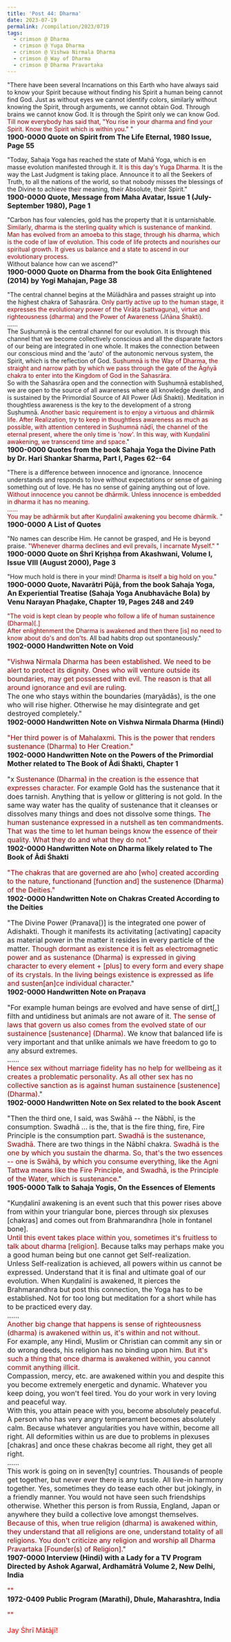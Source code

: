 ```yaml
---
title: 'Post 44: Dharma'
date: 2023-07-19
permalink: /compilation/2023/0719
tags:
  - crimson @ Dharma
  - crimson @ Yuga Dharma
  - crimson @ Vishwa Nirmala Dharma
  - crimson @ Way of Dharma
  - crimson @ Dharma Pravartaka
---
```


<div class="para-divider"></div>

<p>
"There have been several Incarnations on this Earth who have always said to know your Spirit because without finding his Spirit a human being cannot find God. Just as without eyes we cannot identify colors, similarly without knowing the Spirit, through arguments, we cannot obtain God. Through brains we cannot know God. It is through the Spirit only we can know God. <font color="DarkRed">Till now everybody has said that, "You rise in your dharma and find your Spirit. Know the Spirit which is within you."</font> "<br>
<font size="+0"><b>1900-0000 Quote on Spirit from The Life Eternal, 1980 Issue, Page 55</b></font>
</p>

<div class="para-divider"></div>

<p>
"Today, Sahaja Yoga has reached the state of Mahā Yoga, which is en masse evolution manifested through it. <font color="DarkRed">It is this day's Yuga Dharma.</font> It is the way the Last Judgment is taking place. Announce it to all the Seekers of Truth, to all the nations of the world, so that nobody misses the blessings of the Divine to achieve their meaning, their Absolute, their Spirit."<br>
<font size="+0"><b>1900-0000 Quote, Message from Maha Avatar, Issue 1 (July-September 1980), Page 1</b></font>
</p>

<div class="para-divider"></div>

<p>
"Carbon has four valencies, gold has the property that it is untarnishable.<br>
<font color="DarkRed">Similarly, dharma is the sterling quality which is sustenance of mankind. Man has evolved from an amoeba to this stage, through his dharma, which is the code of law of evolution. This code of life protects and nourishes our spiritual growth. It gives us balance and a state to ascend in our evolutionary process.</font><br>
Without balance how can we ascend?"<br>
<font size="+0"><b>1900-0000 Quote on Dharma from the book Gita Enlightened (2014) by Yogi Mahajan, Page 38</b></font>
</p>

<div class="para-divider"></div>

<p>
"The central channel begins at the Mūlādhāra and passes straight up into the highest chakra of Sahasrāra. <font color="DarkRed">Only partly active up to the human stage, it expresses the evolutionary power of the Virāṭa (sattvaguṇa), virtue and righteousness (dharma) and the Power of Awareness (Jñāna Śhakti).</font><br>
......<br>
The Suṣhumṇā is the central channel for our evolution. It is through this channel that we become collectively conscious and all the disparate factors of our being are integrated in one whole. It makes the connection between our conscious mind and the 'auto' of the autonomic nervous system, the Spirit, which is the reflection of God. <font color="DarkRed">Suṣhumṇā is the Way of Dharma, the straight and narrow path by which we pass through the gate of the Āgñyā chakra to enter into the Kingdom of God in the Sahasrāra.</font><br>
So with the Sahasrāra open and the connection with Suṣhumṇā established, we are open to the source of all awareness where all knowledge dwells, and is sustained by the Primordial Source of All Power (Ādi Śhakti). Meditation in thoughtless awareness is the key to the development of a strong Suṣhumṇā. <font color="DarkRed">Another basic requirement is to enjoy a virtuous and dhārmik life. After Realization, try to keep in thoughtless awareness as much as possible, with attention centered in Suṣhumṇā nāḍī, the channel of the eternal present, where the only time is 'now'. In this way, with Kuṇḍalinī awakening, we transcend time and space.</font>"<br>
<font size="+0"><b>1900-0000 Quotes from the book Sahaja Yoga the Divine Path by Dr. Hari Shankar Sharma, Part I, Pages 62--64</b></font>
</p>

<div class="para-divider"></div>

<p>
"There is a difference between innocence and ignorance. Innocence understands and responds to love without expectations or sense of gaining something out of love. He has no sense of gaining anything out of love. <font color="DarkRed">Without innocence you cannot be dhārmik. Unless innocence is embedded in dharma it has no meaning.<br>
......<br>
You may be adhārmik but after Kuṇḍalinī awakening you become dhārmik.</font> "<br>
<font size="+0"><b>1900-0000 A List of Quotes</b></font>
</p>

<div class="para-divider"></div>

<p>
"No names can describe Him. He cannot be grasped, and He is beyond praise. <font color="DarkRed">"Whenever dharma declines and evil prevails, I incarnate Myself."</font> "<br>
<font size="+0"><b>1900-0000 Quote on Śhrī Kṛiṣhṇa from Akashwani, Volume I, Issue VIII (August 2000), Page 3</b></font>
</p>

<div class="para-divider"></div>

<p>
"How much hold is there in your mind! <font color="DarkRed">Dharma is itself a big hold on you.</font>"<br>
<font size="+0"><b>1900-0000 Quote, Navarātri Pūjā, from the book Sahaja Yoga, An Experiential Treatise (Sahaja Yoga Anubhavāche Bola) by Venu Narayan Phaḍake, Chapter 19, Pages 248 and 249</b></font>
</p>

<div class="para-divider"></div>

<p>
<font color="DarkRed">"The void is kept clean by people who follow a life of human sustainence (Dharma)[.]<br>
After enlightenment the Dharma is awakened and then there [is] no need to know about do's and don'ts.</font> All bad habits drop out spontaneously."<br>
<font size="+0"><b>1902-0000 Handwritten Note on Void</b>

</p>

<div class="para-divider"></div>

<p>
<font color="DarkRed">"Vishwa Nirmala Dharma has been established. We need to be alert to protect its dignity. Ones who will venture outside its boundaries, may get possessed with evil. The reason is that all around ignorance and evil are ruling.</font><br>
The one who stays within the boundaries (maryādās), is the one who will rise higher. Otherwise he may disintegrate and get destroyed completely."<br>
<font size="+0"><b>1902-0000 Handwritten Note on Vishwa Nirmala Dharma (Hindi)</b></font>
</p>

<div class="para-divider"></div>

<p>
<font color="DarkRed">"Her third power is of Mahalaxmi. This is the power that renders sustenance (Dharma) to Her Creation."</font><br>
<font size="+0"><b>1902-0000 Handwritten Note on the Powers of the Primordial Mother related to The Book of Ādi Śhakti, Chapter 1</b></font>
</p>

<div class="para-divider"></div>

<p>
"x <font color="DarkRed">Sustenance (Dharma) in the creation is the essence that expresses character.</font> For example Gold has the sustenance that it does tarnish. Anything that is yellow or glittering is not gold. In the same way water has the quality of sustenance that it cleanses or dissolves many things and does not dissolve some things. <font color="DarkRed">The human sustenance expressed in a nutshell as ten commandments. That was the time to let human beings know the essence of their quality. What they do and what they do not.</font>"<br>
<font size="+0"><b>1902-0000 Handwritten Note on Dharma likely related to The Book of Ādi Śhakti</b></font>
</p>

<div class="para-divider"></div>

<p>
<font color="DarkRed">"The chakras that are governed are aho [who] created according to the nature, functionand [function and] the sustenence (Dharma) of the Deities."</font><br>
<font size="+0"><b>1902-0000 Handwritten Note on Chakras Created According to the Deities</b></font>
</p>

<div class="para-divider"></div>

<p>
"The Divine Power (Pranava[)] is the integrated one power of Adishakti. Though it manifests its activitating [activating] capacity as material power in the matter it resides in every particle of the matter. <font color="DarkRed">Though dormant as existence it is felt as electromagnetic power and as sustenance (Dharma) is expressed in giving character to every element + [plus] to every form and every shape of its crystals. In the living beings existence is expressed as life and susten[an]ce individual character.</font>"<br>
<font size="+0"><b>1902-0000 Handwritten Note on Praṇava</b></font>
</p>

<div class="para-divider"></div>

<p>
"For example human beings are evolved and have sense of dirt[,] filth and untidiness but animals are not aware of it. <font color="DarkRed">The sense of laws that govern us also comes from the evolved state of our sustainence [sustenance] (Dharma).</font> We know that balanced life is very important and that unlike animals we have freedom to go to any absurd extremes.<br>
......<br>
<font color="DarkRed">Hence sex without marriage fidelity has no help for wellbeing as it creates a problematic personality. As all other sex has no collective sanction as is against human sustainence [sustenence] (Dharma).</font>"<br>
<font size="+0"><b>1902-0000 Handwritten Note on Sex related to the book Ascent</b></font>
</p>

<div class="para-divider"></div>

<p>
"Then the third one, I said, was Swāhā -- the Nābhī, is the consumption. Swadhā ... is the, that is the fire thing, fire, Fire Principle is the consumption part. <font color="DarkRed">Swadhā is the sustenance, Swadhā.</font> There are two things in the Nābhī chakra. <font color="DarkRed">Swadhā is the one by which you sustain the dharma. So, that's the two essences -- one is Swāhā, by which you consume everything, like the Agni Tattwa means like the Fire Principle, and Swadhā, is the Principle of the Water, which is sustenance.</font>"<br>
<font size="+0"><b>1905-0000 Talk to Sahaja Yogis, On the Essences of Elements</b></font>
</p>

<div class="para-divider"></div>

<p>
"Kuṇḍalinī awakening is an event such that this power rises above from within your triangular bone, pierces through six plexuses [chakras] and comes out from Brahmarandhra [hole in fontanel bone].<br>
<font color="DarkRed">Until this event takes place within you, sometimes it's fruitless to talk about dharma [religion].</font> Because talks may perhaps make you a good human being but one cannot get Self-realization.<br>
Unless Self-realization is achieved, all powers within us cannot be expressed. Understand that it is final and ultimate goal of our evolution. When Kuṇḍalinī is awakened, It pierces the Brahmarandhra but post this connection, the Yoga has to be established. Not for too long but meditation for a short while has to be practiced every day.<br>
......<br>
<font color="DarkRed">Another big change that happens is sense of righteousness (dharma) is awakened within us, it's within and not without.</font><br>
For example, any Hindi, Muslim or Christian can commit any sin or do wrong deeds, his religion has no binding upon him. <font color="DarkRed">But it's such a thing that once dharma is awakened within, you cannot commit anything illicit.</font><br>
Compassion, mercy, etc. are awakened within you and despite this you become extremely energetic and dynamic. Whatever you keep doing, you won't feel tired. You do your work in very loving and peaceful way.<br>
With this, you attain peace with you, become absolutely peaceful. A person who has very angry temperament becomes absolutely calm. Because whatever angularities you have within, become all right. All deformities within us are due to problems in plexuses [chakras] and once these chakras become all right, they get all right.<br>
......<br>
This work is going on in seven[ty] countries. Thousands of people get together, but never ever there is any tussle. All live-in harmony together. Yes, sometimes they do tease each other but jokingly, in a friendly manner. You would not have seen such friendships otherwise. Whether this person is from Russia, England, Japan or anywhere they build a collective love amongst themselves.<br>
 <font color="DarkRed">Because of this, when true religion (dharma) is awakened within, they understand that all religions are one, understand totality of all religions. You don't criticize any religion and worship all Dharma Pravartaka [Founder(s) of Religion].</font>"<br>
<font size="+0"><b>1907-0000 Interview (Hindi) with a Lady for a TV Program Directed by Ashok Agarwal, Ardhamātrā Volume 2, New Delhi, India</b></font>
</p>

<div class="para-divider"></div>

<p>
<font color="DarkRed">""</font><br>
<font size="+0"><b>1972-0409 Public Program (Marathi), Dhule, Maharashtra, India</b></font>
</p>

<div class="para-divider"></div>

<p>
<font color="DarkRed">""</font><br>
<font size="+0"><b></b></font>
</p>

<div class="para-divider"></div>

<p style="color:red;">Jay Śhrī Mātājī!<br></p>
